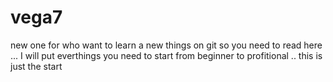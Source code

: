 # vega7
new one for who want to learn a new things on git so you 
need to read here ... I will put everthings you need to start from beginner to profitional .. 
this is just the start 
